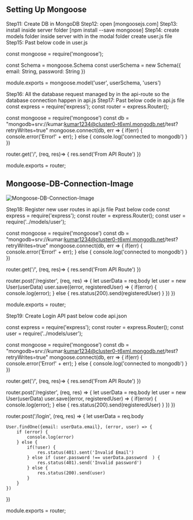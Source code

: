 ## Setting Up Mongoose

Step11: Create DB in MongoDB
Step12: open [mongoosejs.com]
Step13: install inside server folder [npm install --save mongoose]
Step14: create models folder inside server with in the modal folder create user.js file
Step15: Past below code in user.js

const mongoose = require('mongoose');

const Schema = mongoose.Schema
const userSchema = new Schema({
    email: String,
    password: String
})

module.exports = mongoose.model('user', userSchema, 'users')

Step16: All the database request managed by in the api-route so the database connection happen in api.js
Step17: Past below code in api.js file
const express = require('express');
const router = express.Router();

const mongoose = require('mongoose')
const db = "mongodb+srv://kumar:kumar1234@cluster0-t6xml.mongodb.net/test?retryWrites=true"
mongoose.connect(db, err => {
    if(err) {
        console.error('Error!' + err);
    } else {
        console.log('connected to mongodb')
    }
})

router.get('/', (req, res)=> {
    res.send('From API Route')
})

module.exports = router;

## Mongoose-DB-Connection-Image

![Mongoose-DB-Connection-Image](https://user-images.githubusercontent.com/30646609/60672643-84fc0200-9e93-11e9-8f57-dd7fabc25cf2.JPG)


Step18: Register new user routes in api.js file Past below code
const express = require('express');
const router = express.Router();
const user = require('../models/user');

const mongoose = require('mongoose')
const db = "mongodb+srv://kumar:kumar1234@cluster0-t6xml.mongodb.net/test?retryWrites=true"
mongoose.connect(db, err => {
    if(err) {
        console.error('Error!' + err);
    } else {
        console.log('connected to mongodb')
    }
})

router.get('/', (req, res)=> {
    res.send('From API Route')
})

router.post('/register', (req, res) => {
    let userData = req.body
    let user = new User(userData)
    user.save((error, registeredUser) => {
        if(error) {
            console.log(error);
        } else {
            res.status(200).send(registeredUser)
        }
    })
})

module.exports = router;


Step19: Create Login API  past below code api.json

const express = require('express');
const router = express.Router();
const user = require('../models/user');

const mongoose = require('mongoose')
const db = "mongodb+srv://kumar:kumar1234@cluster0-t6xml.mongodb.net/test?retryWrites=true"
mongoose.connect(db, err => {
    if(err) {
        console.error('Error!' + err);
    } else {
        console.log('connected to mongodb')
    }
})

router.get('/', (req, res)=> {
    res.send('From API Route')
})

router.post('/register', (req, res) => {
    let userData = req.body
    let user = new User(userData)
    user.save((error, registeredUser) => {
        if(error) {
            console.log(error);
        } else {
            res.status(200).send(registeredUser)
        }
    })
})

router.post('/login', (req, res) => {
    let userData = req.body

    User.findOne({email: userData.email}, (error, user) => {
        if (error) {
            console.log(error)
        } else {
            if(!user) {
                res.status(401).sent('Invalid Email')
            } else if (user.password !== userData.password  ) {
                res.status(401).send('Invalid password')
            } else {
                res.status(200).send(user)
            }
        }
    })
})

module.exports = router;
